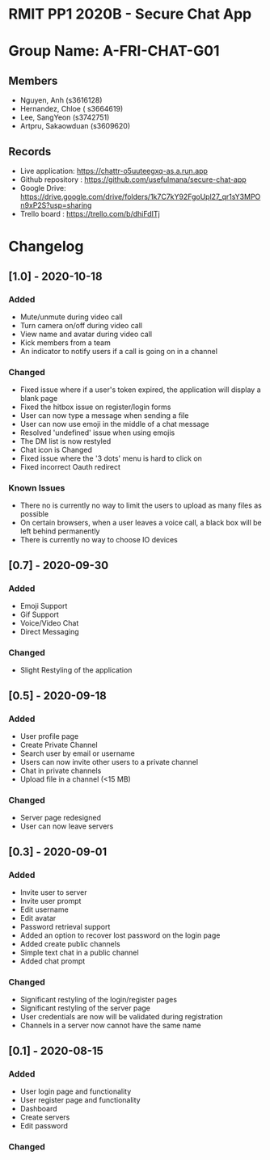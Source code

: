 # RMIT PP1 2020B - Secure Chat App

# Group Name: A-FRI-CHAT-G01

## Members

* Nguyen, Anh (s3616128)
* Hernandez, Chloe ( s3664619)
* Lee, SangYeon (s3742751)
* Artpru, Sakaowduan (s3609620)

## Records

* Live application: https://chattr-o5uuteegxq-as.a.run.app
* Github repository : https://github.com/usefulmana/secure-chat-app
* Google Drive: https://drive.google.com/drive/folders/1k7C7kY92FgoUpl27_qr1sY3MPOn9xP2S?usp=sharing
* Trello board : https://trello.com/b/dhiFdITj

# Changelog

## [1.0] - 2020-10-18

### Added

* Mute/unmute during video call
* Turn camera on/off during video call
* View name and avatar during video call
* Kick members from a team
* An indicator to notify users if a call is going on in a channel

### Changed

* Fixed issue where if a user's token expired, the application will display a blank page
* Fixed the hitbox issue on register/login forms
* User can now type a message when sending a file
* User can now use emoji in the middle of a chat message
* Resolved 'undefined' issue when using emojis
* The DM list is now restyled
* Chat icon is Changed
* Fixed issue where the '3 dots' menu is hard to click on
* Fixed incorrect Oauth redirect

### Known Issues

* There no is currently no way to limit the users to upload as many files as possible
* On certain browsers, when a user leaves a voice call, a black box will be left behind permanently
* There is currently no way to choose IO devices

## [0.7] - 2020-09-30

### Added

* Emoji Support
* Gif Support
* Voice/Video Chat
* Direct Messaging

### Changed

* Slight Restyling of the application

## [0.5] - 2020-09-18

### Added

* User profile page
* Create Private Channel
* Search user by email or username
* Users can now invite other users to a private channel
* Chat in private channels
* Upload file in a channel (<15 MB)

### Changed

* Server page redesigned
* User can now leave servers

## [0.3] - 2020-09-01

### Added

* Invite user to server
* Invite user prompt
* Edit username
* Edit avatar
* Password retrieval support
* Added an option to recover lost password on the login page
* Added create public channels
* Simple text chat in a public channel
* Added chat prompt

### Changed

* Significant restyling of the login/register pages
* Significant restyling of the server page
* User credentials are now will be validated during registration
* Channels in a server now cannot have the same name


## [0.1] - 2020-08-15

### Added

* User login page and functionality
* User register page and functionality
* Dashboard
* Create servers
* Edit password

### Changed